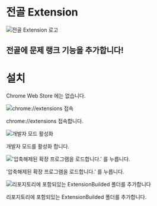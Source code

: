 # 전골 Extension

![전골 Extension 로고](https://github.com/Oein/JungolThemeExtension/blob/main/ExtensionBuilded/images/128.png?raw=true)

## 전골에 문제 랭크 기능을 추가합니다!

# 설치

Chrome Web Store 에는 없습니다.

![chrome://extensions 접속](https://raw.githubusercontent.com/Oein/JungolThemeExtension/main/Img3.png)

chrome://extensions 접속합니다.

![개발자 모드 활성화](https://raw.githubusercontent.com/Oein/JungolThemeExtension/main/Img4.png)

개발자 모드를 활성화 합니다.

!['압축해제된 확장 프로그램을 로드합니다.' 를 누릅니다.](https://raw.githubusercontent.com/Oein/JungolThemeExtension/main/Img5.png)

'압축해제된 확장 프로그램을 로드합니다.' 를 누릅니다.

![리포지토리에 포함되있는 ExtensionBuilded 폴더를 추가합니다](https://raw.githubusercontent.com/Oein/JungolThemeExtension/main/Img6.png)

리포지토리에 포함되있는 ExtensionBuilded 폴더를 추가합니다.
